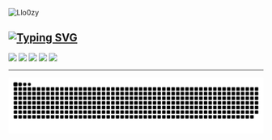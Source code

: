 ![Llo0zy](https://github-readme-stats.vercel.app/api?username=llo0zy&show_icons=true&bg_color=00000000)

[![Typing SVG](https://readme-typing-svg.herokuapp.com?font=Tiny5&size=30&pause=1000&color=56F7DB&repeat=false&random=false&width=435&lines=Outstanding+skills)](https://git.io/typing-svg)
---

<p><img  src="https://readme-components.vercel.app/api?component=logo&fill=black&logo=linux&svgfill=8ed5fa">
<img  src="https://readme-components.vercel.app/api?component=logo&fill=black&logo=powershell&svgfill=2d79c7">
<img  src="https://readme-components.vercel.app/api?component=logo&fill=black&logo=python&animation=spin&svgfill=15d8fe">  
<img  src="https://readme-components.vercel.app/api?component=logo&fill=black&logo=tor&svgfill=659b60">
<img  src="https://readme-components.vercel.app/api?component=logo&fill=black&logo=i2p&svgfill=df5c43"></p>

---
<p align="center"><img src="https://raw.githubusercontent.com/platane/snk/output/github-contribution-grid-snake-dark.svg" alt="Snake animation" /></p>

